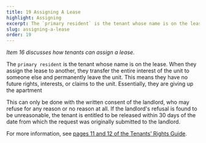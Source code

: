 ```yaml
---
title: 19 Assigning A Lease
highlight: Assigning
excerpt: The `primary resident` is the tenant whose name is on the lease
slug: assigning-a-lease
order: 19
---
```


_Item 16 discusses how tenants can assign a lease._


The `primary resident` is the tenant whose name is on the lease. When they assign the lease to another, they transfer the entire interest of the unit to someone else and permanently leave the unit. This means they have no future rights, interests, or claims to the unit. Essentially, they are giving up the apartment

This can only be done with the written consent of the landlord, who may refuse for any reason or no reason at all. If the landlord's refusal is found to be unreasonable, the tenant is entitled to be released within 30 days of the date from which the request was originally submitted to the landlord.

For more information, see [pages 11 and 12 of the Tenants’ Rights Guide](https://ag.ny.gov/sites/default/files/tenants_rights.pdf).
